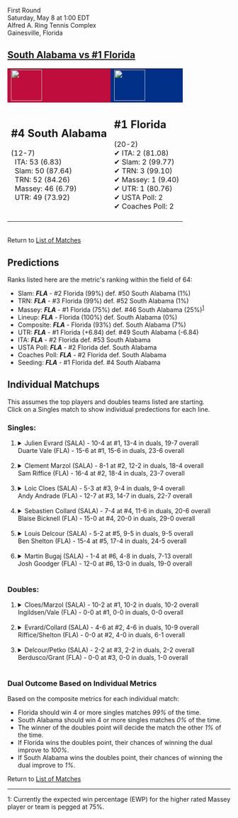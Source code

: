 First Round  
Saturday, May 8 at 1:00 EDT  
Alfred A. Ring Tennis Complex  
Gainesville, Florida  
## [South Alabama vs #1 Florida](https://www.ncaa.com/game/5833370)  

<table><tr style="background-color: #d9d9d9 !important"><td style="background-color: #BF0D3E !important"><img src="https://www.ncaa.com/sites/default/files/images/logos/schools/s/south-ala.70.png" width="70" height="70" /></td><td style="background-color: #003087 !important"><img src="https://www.ncaa.com/sites/default/files/images/logos/schools/f/florida.70.png" width="70" height="70" /></td></tr><tr>
<td>  

<h2>#4 South Alabama</h2>  
(12-7)<br>  
&nbsp; ITA: 53 (6.83)<br>  
&nbsp; Slam: 50 (87.64)<br>  
&nbsp; TRN: 52 (84.26)<br>  
&nbsp; Massey: 46 (6.79)<br>  
&nbsp; UTR: 49 (73.92)<br>  
<br>  

</td>
<td>  

<h2>#1 Florida</h2>  
(20-2)<br>  
&#10004; ITA: 2 (81.08)<br>  
&#10004; Slam: 2 (99.77)<br>  
&#10004; TRN: 3 (99.10)<br>  
&#10004; Massey: 1 (9.40)<br>  
&#10004; UTR: 1 (80.76)<br>  
&#10004; USTA Poll: 2<br>  
&#10004; Coaches Poll: 2<br>  
<br>  

</td>
</tr></table>  


<br>Return to [List of Matches](../index.md)  

## Predictions  

Ranks listed here are the metric's ranking within the field of 64:  
- Slam: ***FLA*** - #2 Florida (99%) def. #50 South Alabama (1%)  
- TRN: ***FLA*** - #3 Florida (99%) def. #52 South Alabama (1%)  
- Massey: ***FLA*** - #1 Florida (75%) def. #46 South Alabama (25%)<sup>[1](#footnote1)</sup>  
- Lineup: ***FLA*** - Florida (100%) def. South Alabama (0%)  
- Composite: ***FLA*** - Florida (93%) def. South Alabama (7%)  
- UTR: ***FLA*** - #1 Florida (+6.84) def. #49 South Alabama (-6.84)  
- ITA: ***FLA*** - #2 Florida def. #53 South Alabama  
- USTA Poll: ***FLA*** - #2 Florida def. South Alabama  
- Coaches Poll: ***FLA*** - #2 Florida def. South Alabama  
- Seeding: ***FLA*** - #1 Florida def. #4 South Alabama  

## Individual Matchups  
This assumes the top players and doubles teams listed are starting.  
Click on a Singles match to show individual predections for each line.  

### Singles:  

<ol>
<li><details>
<summary markdown="span">Julien Evrard (SALA) - 10-4 at #1, 13-4 in duals, 19-7 overall<br>Duarte Vale (FLA) - 15-6 at #1, 15-6 in duals, 23-6 overall</summary>
<h4>Predictions</h4><ul>
<li>Slam: <b><i>FLA</i></b> - Vale (92%) def. Evrard (8%)</li>  
<li>TRN: <b><i>FLA</i></b> - Vale (92%) def. Evrard (8%)</li>  
<li>Massey: <b><i>FLA</i></b> - Vale (75%) def. Evrard (25%)<sup><a href="#footnote1">1</a></sup></li>  
<li>UTR: <b><i>FLA</i></b> - Vale (90%) def. Evrard (10%)</li>  
<li>Composite: <b><i>FLA</i></b> - Vale (87%) def. Evrard (13%)</li>  
<li>ITA: <b><i>FLA</i></b> - Vale (54.01) def. Evrard (8.29)</li>  
</ul>
</details>&nbsp;</li>
<li><details>
<summary markdown="span">Clement Marzol (SALA) - 8-1 at #2, 12-2 in duals, 18-4 overall<br>Sam Riffice (FLA) - 16-4 at #2, 18-4 in duals, 23-7 overall</summary>
<h4>Predictions</h4><ul>
<li>Slam: <b><i>FLA</i></b> - Riffice (90%) def. Marzol (10%)</li>  
<li>TRN: <b><i>FLA</i></b> - Riffice (92%) def. Marzol (8%)</li>  
<li>Massey: <b><i>FLA</i></b> - Riffice (75%) def. Marzol (25%)<sup><a href="#footnote1">1</a></sup></li>  
<li>UTR: <b><i>FLA</i></b> - Riffice (92%) def. Marzol (8%)</li>  
<li>Composite: <b><i>FLA</i></b> - Riffice (87%) def. Marzol (13%)</li>  
<li>ITA: <b><i>FLA</i></b> - Riffice (49.68) def. Marzol (8.12)</li>  
</ul>
</details>&nbsp;</li>
<li><details>
<summary markdown="span">Loic Cloes (SALA) - 5-3 at #3, 9-4 in duals, 9-4 overall<br>Andy Andrade (FLA) - 12-7 at #3, 14-7 in duals, 22-7 overall</summary>
<h4>Predictions</h4><ul>
<li>Slam: <b><i>FLA</i></b> - Andrade (93%) def. Cloes (7%)</li>  
<li>TRN: <b><i>FLA</i></b> - Andrade (96%) def. Cloes (4%)</li>  
<li>Massey: <b><i>FLA</i></b> - Andrade (75%) def. Cloes (25%)<sup><a href="#footnote1">1</a></sup></li>  
<li>UTR: <b><i>FLA</i></b> - Andrade (94%) def. Cloes (6%)</li>  
<li>Composite: <b><i>FLA</i></b> - Andrade (90%) def. Cloes (10%)</li>  
<li>ITA: <b><i>FLA</i></b> - Andrade (32.71) def. Cloes (2.46)</li>  
</ul>
</details>&nbsp;</li>
<li><details>
<summary markdown="span">Sebastien Collard (SALA) - 7-4 at #4, 11-6 in duals, 20-6 overall<br>Blaise Bicknell (FLA) - 15-0 at #4, 20-0 in duals, 29-0 overall</summary>
<h4>Predictions</h4><ul>
<li>Slam: <b><i>FLA</i></b> - Bicknell (94%) def. Collard (6%)</li>  
<li>TRN: <b><i>FLA</i></b> - Bicknell (98%) def. Collard (2%)</li>  
<li>Massey: <b><i>FLA</i></b> - Bicknell (75%) def. Collard (25%)<sup><a href="#footnote1">1</a></sup></li>  
<li>UTR: <b><i>FLA</i></b> - Bicknell (94%) def. Collard (6%)</li>  
<li>Composite: <b><i>FLA</i></b> - Bicknell (90%) def. Collard (10%)</li>  
<li>ITA: <b><i>FLA</i></b> - Bicknell (15.89) def. Collard (2.43)</li>  
</ul>
</details>&nbsp;</li>
<li><details>
<summary markdown="span">Louis Delcour (SALA) - 5-2 at #5, 9-5 in duals, 9-5 overall<br>Ben Shelton (FLA) - 15-4 at #5, 17-4 in duals, 24-5 overall</summary>
<h4>Predictions</h4><ul>
<li>Slam: <b><i>FLA</i></b> - Shelton (96%) def. Delcour (4%)</li>  
<li>TRN: <b><i>FLA</i></b> - Shelton (98%) def. Delcour (2%)</li>  
<li>Massey: <b><i>FLA</i></b> - Shelton (75%) def. Delcour (25%)<sup><a href="#footnote1">1</a></sup></li>  
<li>UTR: <b><i>FLA</i></b> - Shelton (96%) def. Delcour (4%)</li>  
<li>Composite: <b><i>FLA</i></b> - Shelton (91%) def. Delcour (9%)</li>  
<li>ITA: <b><i>FLA</i></b> - Shelton (3.20) def. Delcour (2.17)</li>  
</ul>
</details>&nbsp;</li>
<li><details>
<summary markdown="span">Martin Bugaj (SALA) - 1-4 at #6, 4-8 in duals, 7-13 overall<br>Josh Goodger (FLA) - 12-0 at #6, 13-0 in duals, 19-0 overall</summary>
<h4>Predictions</h4><ul>
<li>Slam: <b><i>FLA</i></b> - Goodger (99%) def. Bugaj (1%)</li>  
<li>TRN: <b><i>FLA</i></b> - Goodger (99%) def. Bugaj (1%)</li>  
<li>Massey: <b><i>FLA</i></b> - Goodger (75%) def. Bugaj (25%)<sup><a href="#footnote1">1</a></sup></li>  
<li>UTR: <b><i>FLA</i></b> - Goodger (98%) def. Bugaj (2%)</li>  
<li>Composite: <b><i>FLA</i></b> - Goodger (93%) def. Bugaj (7%)</li>  
<li>ITA: <b><i>FLA</i></b> - Goodger (8.31) def. Bugaj (0.00)</li>  
</ul>
</details>&nbsp;</li>
</ol>

### Doubles:  

<ol>
<li><details>
<summary markdown="span">Cloes/Marzol (SALA) - 10-2 at #1, 10-2 in duals, 10-2 overall<br>Ingildsen/Vale (FLA) - 0-0 at #1, 0-0 in duals, 0-0 overall</summary>
<br>Sorry, we don't have any metrics for this match
</details>&nbsp;</li>
<li><details>
<summary markdown="span">Evrard/Collard (SALA) - 4-6 at #2, 4-6 in duals, 10-9 overall<br>Riffice/Shelton (FLA) - 0-0 at #2, 4-0 in duals, 6-1 overall</summary>
<br>Sorry, we don't have any metrics for this match
</details>&nbsp;</li>
<li><details>
<summary markdown="span">Delcour/Petko (SALA) - 2-2 at #3, 2-2 in duals, 2-2 overall<br>Berdusco/Grant (FLA) - 0-0 at #3, 0-0 in duals, 1-0 overall</summary>
<br>Sorry, we don't have any metrics for this match
</details>&nbsp;</li>
</ol>

### Dual Outcome Based on Individual Metrics  
  
Based on the composite metrics for each individual match:  
- Florida should win 4 or more singles matches _99%_ of the time.  
- South Alabama should win 4 or more singles matches _0%_ of the time.  
- The winner of the doubles point will decide the match the other _1%_ of the time.  
- If Florida wins the doubles point, their chances of winning the dual improve to _100%_.  
- If South Alabama wins the doubles point, their chances of winning the dual improve to _1%_.  
  
Return to [List of Matches](../index.md)  
  
------
<a name="footnote1">1</a>: Currently the expected win percentage (EWP) for the higher rated Massey player or team is pegged at 75%.
